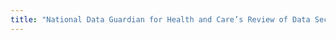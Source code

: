```yaml
---
title: "National Data Guardian for Health and Care’s Review of Data Security, Consent and Opt-Outs – Big Brother Watch Response"
---
```




